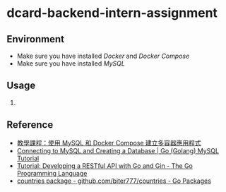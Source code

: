 # dcard-backend-intern-assignment

## Environment
* Make sure you have installed *Docker* and *Docker Compose*
* Make sure you have installed *MySQL*

## Usage
1. 

## Reference
* [教學課程：使用 MySQL 和 Docker Compose 建立多容器應用程式](<https://learn.microsoft.com/zh-tw/visualstudio/docker/tutorials/tutorial-multi-container-app-mysql>)
* [Connecting to MySQL and Creating a Database | Go (Golang) MySQL Tutorial](<https://golangbot.com/connect-create-db-mysql/>)
* [Tutorial: Developing a RESTful API with Go and Gin - The Go Programming Language](<https://go.dev/doc/tutorial/web-service-gin>)
* [countries package - github.com/biter777/countries - Go Packages](<https://pkg.go.dev/github.com/biter777/countries>)